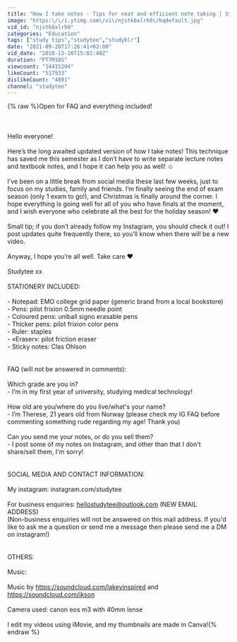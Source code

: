 ```yaml
---
title: "How I take notes - Tips for neat and efficient note taking | Studytee"
image: "https:\/\/i.ytimg.com\/vi\/njstk6xlrh0\/hqdefault.jpg"
vid_id: "njstk6xlrh0"
categories: "Education"
tags: ["study tips","studytee","studyblr"]
date: "2021-09-20T17:26:41+03:00"
vid_date: "2018-12-16T15:01:40Z"
duration: "PT7M18S"
viewcount: "14415204"
likeCount: "517933"
dislikeCount: "4891"
channel: "studytee"
---
```

{% raw %}Open for FAQ and everything included!<br /><br /><br /><br />Hello everyone!<br /><br />Here’s the long awaited updated version of how I take notes! This technique has saved me this semester as I don’t have to write separate lecture notes and textbook notes, and I hope it can help you as well! ☺️<br /><br />I’ve been on a little break from social media these last few weeks, just to focus on my studies, family and friends. I’m finally seeing the end of exam season (only 1 exam to go!), and Christmas is finally around the corner. I hope everything is going well for all of you who have finals at the moment, and I wish everyone who celebrate all the best for the holiday season! ❤️<br /><br />Small tip; if you don’t already follow my Instagram, you should check it out! I post updates quite frequently there, so you’ll know when there will be a new video.<br /><br />Anyway, I hope you’re all well. Take care ❤️<br /><br />Studytee xx<br /><br />STATIONERY INCLUDED:<br /><br />- Notepad: EMO college grid paper (generic brand from a local bookstore)<br />- Pens: pilot frixion 0.5mm needle point<br />- Coloured pens: uniball signo erasable pens<br />- Thicker pens: pilot frixion color pens<br />- Ruler: staples<br />- «Eraser»: pilot friction eraser<br />- Sticky notes: Clas Ohlson<br /><br /><br />FAQ (will not be answered in comments):<br /><br />Which grade are you in?<br />- I’m in my first year of university, studying medical technology!<br /><br />How old are you/where do you live/what's your name?<br />- I’m Therese, 21 years old from Norway (please check my IG FAQ before commenting something rude regarding my age! Thank you)<br /><br />Can you send me your notes, or do you sell them?<br />- I post some of my notes on Instagram, and other than that I don't share/sell them, I'm sorry!<br /><br /><br />SOCIAL MEDIA AND CONTACT INFORMATION:<br /><br />My instagram: instagram.com/studytee<br /><br />For business enquiries: hellostudytee@outlook.com (NEW EMAIL ADDRESS)<br />(Non-business enquiries will not be answered on this mail address. If you'd like to ask me a question or send me a message then please send me a DM on instagram!)<br /><br /><br />OTHERS:<br /><br />Music:<br /><br />Music by <a rel="nofollow" target="blank" href="https://soundcloud.com/lakeyinspired">https://soundcloud.com/lakeyinspired</a> and <a rel="nofollow" target="blank" href="https://soundcloud.com/ikson">https://soundcloud.com/ikson</a><br /><br />Camera used: canon eos m3 with 40mm lense<br /><br />I edit my videos using iMovie, and my thumbnails are made in Canva!{% endraw %}
